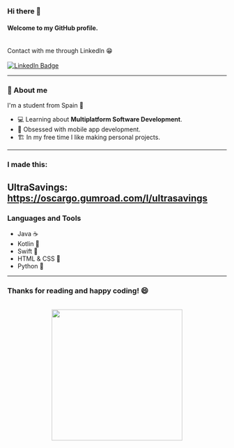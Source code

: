 ### Hi there 👋
#### Welcome to my GitHub profile.
<br>
Contact with me through LinkedIn 😁
<br><br>
<div id="badges">
  <a href="https://www.linkedin.com/in/oscar-gomez-sedas/">
    <img src="https://img.shields.io/badge/LinkedIn-blue?style=for-the-badge&logo=linkedin&logoColor=white" alt="LinkedIn Badge"/>
  </a>
</div>

---

### 🧑 About me 

I'm a student from Spain 🥘
- 💻 Learning about **Multiplatform Software Development**. 
- 📱 Obsessed with mobile app development. 
- 🏗️ In my free time I like making personal projects. 

---
### I made this:
UltraSavings: https://oscargo.gumroad.com/l/ultrasavings
---

### Languages and Tools

- Java ☕
- Kotlin 📱
- Swift 📱
- HTML & CSS 🛜
- Python 🐍

---

### Thanks for reading and happy coding! 😄
<br>
<div align="center">
<img src="https://media.giphy.com/media/du3J3cXyzhj75IOgvA/giphy.gif" width="300"/>
</div>
